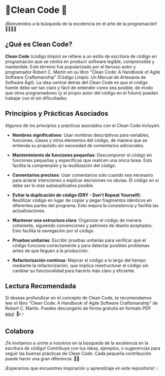 # 📕Clean Code 🧹

¡Bienvenidos a la búsqueda de la excelencia en el arte de la programación! 👩‍💻👨‍💻

## ¿Qué es Clean Code?

**Clean Code** (código limpio) se refiere a un estilo de escritura de código en programación que se centra en producir software legible, comprensible y mantenible. Este término fue popularizado por el famoso autor y programador Robert C. Martin en su libro "Clean Code: A Handbook of Agile Software Craftsmanship" (Código Limpio: Un Manual de Artesanía de Software Ágil). La idea central detrás del Clean Code es que el código fuente debe ser tan claro y fácil de entender como sea posible, de modo que otros programadores (y el propio autor del código en el futuro) puedan trabajar con él sin dificultades.

## Principios y Prácticas Asociados

Algunos de los principios y prácticas asociados con el Clean Code incluyen:

- **Nombres significativos**: Usar nombres descriptivos para variables, funciones, clases y otros elementos del código, de manera que se entienda su propósito sin necesidad de comentarios adicionales.

- **Mantenimiento de funciones pequeñas**: Descomponer el código en funciones pequeñas y específicas que realicen una única tarea. Esto facilita la comprensión y la reutilización del código.

- **Comentarios precisos**: Usar comentarios solo cuando sea necesario para aclarar intenciones o explicar decisiones no obvias. El código en sí debe ser lo más autoexplicativo posible.

- **Evitar la duplicación de código (DRY - Don't Repeat Yourself)**: Reutilizar código en lugar de copiar y pegar fragmentos idénticos en diferentes partes del programa. Esto mejora la consistencia y facilita las actualizaciones.

- **Mantener una estructura clara**: Organizar el código de manera coherente, siguiendo convenciones y patrones de diseño aceptados. Esto facilita la navegación por el código.

- **Pruebas unitarias**: Escribir pruebas unitarias para verificar que el código funciona correctamente y para detectar posibles problemas antes de que lleguen a la producción.

- **Refactorización continua**: Mejorar el código a lo largo del tiempo mediante la refactorización, que implica reestructurar el código sin cambiar su funcionalidad para hacerlo más claro y eficiente.

## Lectura Recomendada

Si deseas profundizar en el concepto de Clean Code, te recomendamos leer el libro "Clean Code: A Handbook of Agile Software Craftsmanship" de Robert C. Martin. Puedes descargarlo de forma gratuita en formato PDF [aquí](https://drive.google.com/file/d/1DeTpIxbVaNR_wSoQi9ovc3PeSsDjjKO4/view?usp=sharing). 📕👉


## Colabora

¡Te invitamos a unirte a nosotros en la búsqueda de la excelencia en la escritura de código! Contribuye con tus ideas, ejemplos, o sugerencias para seguir las buenas prácticas de Clean Code. Cada pequeña contribución puede hacer una gran diferencia. 🤝🚀

¡Esperamos que encuentres inspiración y aprendizaje en este repositorio! 💡
